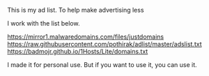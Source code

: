 This is my ad list. To help make advertising less


I work with the list below.

https://mirror1.malwaredomains.com/files/justdomains
https://raw.githubusercontent.com/pothirak/adlist/master/adslist.txt
https://badmojr.github.io/1Hosts/Lite/domains.txt

I made it for personal use. But if you want to use it, you can use it.
